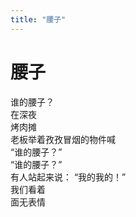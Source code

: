 ```yaml
---
title: "腰子"
---
```

# 腰子

谁的腰子？  
在深夜  
烤肉摊  
老板举着孜孜冒烟的物件喊  
“谁的腰子？”  
“谁的腰子？”  
有人站起来说： “我的我的！”  
我们看着  
面无表情


